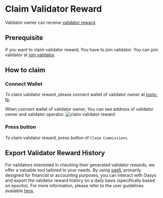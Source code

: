 # Claim Validator Reward
Validator owner can receive [validator reward](/docs/architecture/hub-layer/consensus/incentive/1-2-reward-commission).

## Prerequisite
If you want to claim validator reward, You have to join validator.
You can join validator at [join validator](/docs/hub-validator/operate-validator/join-validator).

## How to claim
### Connect Wallet
To claim validator reward, please connect wallet of validator owner at [tools-fe](https://tools-fe.oasys.games/claim-commissions).

When connect wallet of validator owner, You can see address of validator owner and validator operator.
![claim validator reward](/img/docs/techdocs/tools-fe/claim_commission.png)

### Press button
To claim validator reward, press button of `Claim Commissions`.

## Export Validator Reward History
For validators interested in checking their generated validator rewards, we offer a valuable tool tailored to your needs. By using [oasfi](https://github.com/oasysgames/oasfi), primarily designed for financial or accounting purposes, you can interact with Oasys and export the validator reward history on a daily basis (specifically based on epochs). For more information, please refer to the user guidelines available [here](https://github.com/oasysgames/oasfi/blob/main/doc/user_guide.md#export-commission-reward-script).
